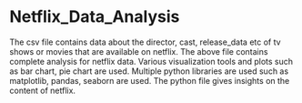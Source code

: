 # Netflix_Data_Analysis

The csv file contains data about the director, cast, release_data etc of tv shows or movies that are available on netflix.
The above file contains complete analysis for netflix data. 
Various visualization tools and plots such as bar chart, pie chart are used. 
Multiple python libraries are used such as matplotlib, pandas, seaborn are used. 
The python file gives insights on the content of netflix. 
